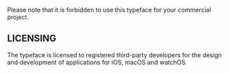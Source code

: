 Please note that it is forbidden to use this typeface for your commercial project.

## LICENSING

The typeface is licensed to registered third-party developers for the design and development of applications for iOS, macOS and watchOS
